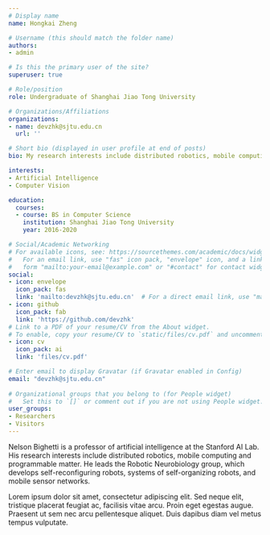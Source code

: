 ```yaml
---
# Display name
name: Hongkai Zheng

# Username (this should match the folder name)
authors:
- admin

# Is this the primary user of the site?
superuser: true

# Role/position
role: Undergraduate of Shanghai Jiao Tong University

# Organizations/Affiliations
organizations:
- name: devzhk@sjtu.edu.cn
  url: ''

# Short bio (displayed in user profile at end of posts)
bio: My research interests include distributed robotics, mobile computing and programmable matter.

interests:
- Artificial Intelligence
- Computer Vision

education:
  courses:
  - course: BS in Computer Science
    institution: Shanghai Jiao Tong University
    year: 2016-2020

# Social/Academic Networking
# For available icons, see: https://sourcethemes.com/academic/docs/widgets/#icons
#   For an email link, use "fas" icon pack, "envelope" icon, and a link in the
#   form "mailto:your-email@example.com" or "#contact" for contact widget.
social:
- icon: envelope
  icon_pack: fas
  link: 'mailto:devzhk@sjtu.edu.cn'  # For a direct email link, use "mailto:test@example.org".
- icon: github
  icon_pack: fab
  link: 'https://github.com/devzhk'
# Link to a PDF of your resume/CV from the About widget.
# To enable, copy your resume/CV to `static/files/cv.pdf` and uncomment the lines below.  
- icon: cv
  icon_pack: ai
  link: 'files/cv.pdf'

# Enter email to display Gravatar (if Gravatar enabled in Config)
email: "devzhk@sjtu.edu.cn"
  
# Organizational groups that you belong to (for People widget)
#   Set this to `[]` or comment out if you are not using People widget.  
user_groups:
- Researchers
- Visitors
---
```


Nelson Bighetti is a professor of artificial intelligence at the Stanford AI Lab. His research interests include distributed robotics, mobile computing and programmable matter. He leads the Robotic Neurobiology group, which develops self-reconfiguring robots, systems of self-organizing robots, and mobile sensor networks.

Lorem ipsum dolor sit amet, consectetur adipiscing elit. Sed neque elit, tristique placerat feugiat ac, facilisis vitae arcu. Proin eget egestas augue. Praesent ut sem nec arcu pellentesque aliquet. Duis dapibus diam vel metus tempus vulputate. 

